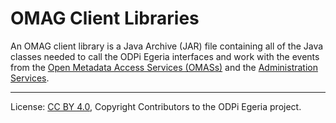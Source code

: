 <!-- SPDX-License-Identifier: CC-BY-4.0 -->
<!-- Copyright Contributors to the ODPi Egeria project. -->

# OMAG Client Libraries

An OMAG client library is a Java Archive (JAR) file containing all of the
Java classes needed to call the ODPi Egeria interfaces and work with the events from
the
[Open Metadata Access Services (OMASs)](../../../open-metadata-implementation/access-services/docs/user)
and the
[Administration Services](../../../open-metadata-implementation/admin-services).




----
License: [CC BY 4.0](https://creativecommons.org/licenses/by/4.0/),
Copyright Contributors to the ODPi Egeria project.